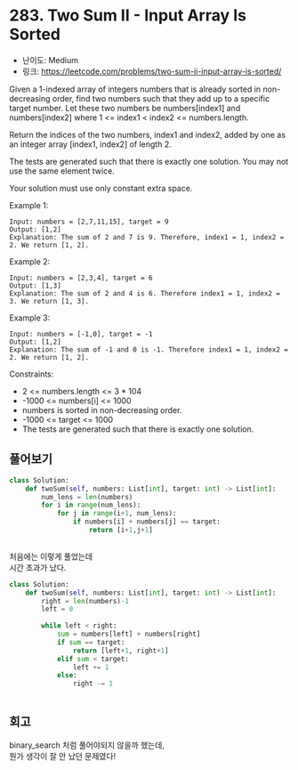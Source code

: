 # 283. Two Sum II - Input Array Is Sorted

- 난이도: Medium
- 링크: https://leetcode.com/problems/two-sum-ii-input-array-is-sorted/

Given a 1-indexed array of integers numbers that is already sorted in non-decreasing order, find two numbers such that they add up to a specific target number. Let these two numbers be numbers[index1] and numbers[index2] where 1 <= index1 < index2 <= numbers.length.

Return the indices of the two numbers, index1 and index2, added by one as an integer array [index1, index2] of length 2.

The tests are generated such that there is exactly one solution. You may not use the same element twice.

Your solution must use only constant extra space.

 

Example 1:

```
Input: numbers = [2,7,11,15], target = 9
Output: [1,2]
Explanation: The sum of 2 and 7 is 9. Therefore, index1 = 1, index2 = 2. We return [1, 2].
```

Example 2:

```
Input: numbers = [2,3,4], target = 6
Output: [1,3]
Explanation: The sum of 2 and 4 is 6. Therefore index1 = 1, index2 = 3. We return [1, 3].
```

Example 3:

```
Input: numbers = [-1,0], target = -1
Output: [1,2]
Explanation: The sum of -1 and 0 is -1. Therefore index1 = 1, index2 = 2. We return [1, 2].
```

Constraints:

- 2 <= numbers.length <= 3 * 104
- -1000 <= numbers[i] <= 1000
- numbers is sorted in non-decreasing order.
- -1000 <= target <= 1000
- The tests are generated such that there is exactly one solution.

## 풀어보기

```python
class Solution:
    def twoSum(self, numbers: List[int], target: int) -> List[int]:
        num_lens = len(numbers)
        for i in range(num_lens):
            for j in range(i+1, num_lens):
                if numbers[i] + numbers[j] == target:
                    return [i+1,j+1]
            
```

처음에는 이렇게 풀었는데  
시간 초과가 났다.

```python
class Solution:
    def twoSum(self, numbers: List[int], target: int) -> List[int]:
        right = len(numbers)-1
        left = 0
        
        while left < right:
            sum = numbers[left] + numbers[right]
            if sum == target:
                return [left+1, right+1]
            elif sum < target:
                left += 1
            else:
                right -= 1
            
```

## 회고

binary_search 처럼 풀어야되지 않을까 했는데,  
뭔가 생각이 잘 안 났던 문제였다!
